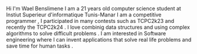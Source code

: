Hi I'm Wael Benslimene I am a 21 years old computer science student at Instiut Superieur d'informatique Tunis-Manar 
I am a competitive programmer , I participated in many contests such as TCPC2k23 and recently the
TCPC2k24 .
I love combinig data structures and using complex algorithms to solve difficult problems .
I am interested in Software engineering where I can invent applications that solve real life
problems and save time for human tasks .
